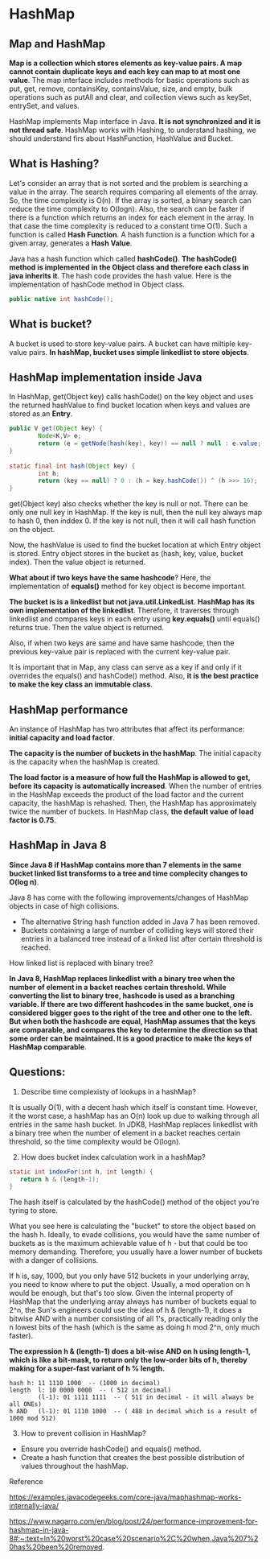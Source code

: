 # HashMap  

## Map and HashMap

**Map is a collection which stores elements as key-value pairs. A map cannot contain duplicate keys and each key can map to at most one value**. The map interface includes methods for basic operations such as put, get, remove, containsKey, containsValue, size, and empty, bulk operations such as putAll and clear, and collection views such as keySet, entrySet, and values.

HashMap implements Map interface in Java. **It is not synchronized and it is not thread safe**. HashMap works with Hashing, to understand hashing, we should understand firs about HashFunction, HashValue and Bucket.

## What is Hashing?

Let's consider an array that is not sorted and the problem is searching a value in the array. The search requires comparing all elements of the array. So, the time complexity is O(n). If the array is sorted, a binary search can reduce the time complexity to O(logn). Also, the search can be faster if there is a function which returns an index for each element in the array. In that case the time complexity is reduced to a constant time O(1). Such a function is called **Hash Function**. A hash function is a function which for a given array, generates a **Hash Value**.

Java has a hash function which called **hashCode()**. **The hashCode() method is implemented in the Object class and therefore each class in java inherits it**. The hash code provides the hash value. Here is the implementation of hashCode method in Object class.

```java
public native int hashCode();
```

## What is bucket?

A bucket is used to store key-value pairs. A bucket can have miltiple key-value pairs. **In hashMap, bucket uses simple linkedlist to store objects**.

## HashMap implementation inside Java

In HashMap, get(Object key) calls hashCode() on the key object and uses the returned hashValue to find bucket location when keys and values are stored as an **Entry**.

```java
public V get(Object key) {
        Node<K,V> e;
        return (e = getNode(hash(key), key)) == null ? null : e.value;
}
 
static final int hash(Object key) {
        int h;
        return (key == null) ? 0 : (h = key.hashCode()) ^ (h >>> 16);
}
```

get(Object key) also checks whether the key is null or not. There can be only one null key in HashMap. If the key is null, then the null key always map to hash 0, then inddex 0. If the key is not null, then it will call hash function on the object.

Now, the hashValue is used to find the bucket location at which Entry object is stored. Entry object stores in the bucket as (hash, key, value, bucket index). Then the value object is returned.

**What about if two keys have the same hashcode**? Here, the implementation of **equals()** method for key object is become important.

**The bucket is is a linkedlist but not java.util.LinkedList**. **HashMap has its own implementation of the linkedlist**. Therefore, it traverses through linkedlist and compares keys in each entry using **key.equals()** until equals() returns true. Then the value object is returned.

Also, if when two keys are same and have same hashcode, then the previous key-value pair is replaced with the current key-value pair.

It is important that in Map, any class can serve as a key if and only if it overrides the equals() and hashCode() method. Also, **it is the best practice to make the key class an immutable class**.

##  HashMap performance

An instance of HashMap has two attributes that affect its performance: **initial capacity and load factor**.

**The capacity is the number of buckets in the hashMap**. The initial capacity is the capacity when the hashMap is created.

**The load factor is a measure of how full the HashMap is allowed to get, before its capacity is automatically increased**. When the number of entries in the HashMap exceeds the product of the load factor and the current capacity, the hashMap is rehashed. Then, the HashMap has approximately twice the number of buckets. In HashMap class, **the default value of load factor is 0.75**.

## HashMap in Java 8

**Since Java 8 if HashMap contains more than 7 elements in the same bucket linked list transforms to a tree and time complecity changes to O(log n)**.

Java 8 has come with the following improvements/changes of HashMap objects in case of high collisions.

* The alternative String hash function added in Java 7 has been removed.
* Buckets containing a large of number of colliding keys will stored their entries in a balanced tree instead of a linked list after certain threshold is reached.

How linked list is replaced with binary tree?

**In Java 8, HashMap replaces linkedlist with a binary tree when the number of element in a backet reaches certain threshold. While converting the list to binary tree, hashcode is used as a branching variable. If there are two different hashcodes in the same bucket, one is considered bigger goes to the right of the tree and other one to the left. But when both the hashcode are equal, HashMap assumes that the keys are comparable, and compares the key to determine the direction so that some order can be maintained. It is a good practice to make the keys of HashMap comparable**.

## Questions:

1. Describe time complexisty of lookups in a hashMap?

It is usually O(1), with a decent hash which itself is constant time. However, it the worst case, a hashMap has an O(n) look up due to walking through all entries in the same hash bucket. In JDK8, HashMap replaces linkedlist with a binary tree when the number of element in a backet reaches certain threshold, so the time complexity would be O(logn).

2. How does bucket index calculation work in a hashMap?

```java
static int indexFor(int h, int length) {
   return h & (length-1);
}
```

The hash itself is calculated by the hashCode() method of the object you're tyring to store.

What you see here is calculating the "bucket" to store the object based on the hash h. Ideally, to evade collisions, you would have the same number of buckets as is the maximum achievable value of h - but that could be too memory demanding. Therefore, you usually have a lower number of buckets with a danger of collisions.

If h is, say, 1000, but you only have 512 buckets in your underlying array, you need to know where to put the object. Usually, a mod operation on h would be enough, but that's too slow. Given the internal property of HashMap that the underlying array always has number of buckets equal to 2^n, the Sun's engineers could use the idea of h & (length-1), it does a bitwise AND with a number consisting of all 1's, practically reading only the n lowest bits of the hash (which is the same as doing h mod 2^n, only much faster).

**The expression h & (length-1) does a bit-wise AND on h using length-1, which is like a bit-mask, to return only the low-order bits of h, thereby making for a super-fast variant of h % length.**

```
hash h: 11 1110 1000  -- (1000 in decimal)
length  l: 10 0000 0000  -- ( 512 in decimal)
        (l-1): 01 1111 1111  -- ( 511 in decimal - it will always be all ONEs)
h AND   (l-1): 01 1110 1000  -- ( 488 in decimal which is a result of 1000 mod 512)
```

3. How to prevent collision in HashMap?

* Ensure you override hashCode() and equals() method.
* Create a hash function that creates the best possible distribution of values throughout the hashMap.


Reference

https://examples.javacodegeeks.com/core-java/maphashmap-works-internally-java/

https://www.nagarro.com/en/blog/post/24/performance-improvement-for-hashmap-in-java-8#:~:text=In%20worst%20case%20scenario%2C%20when,Java%207%20has%20been%20removed.